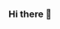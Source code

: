 ### Hi there 👋

<!--
**Codzure/Codzure** is a ✨ _special_ ✨ repository because its `README.md` (this file) appears on your GitHub profile.

Here are some ideas to get you started:

- 🔭 I’m currently working on a number of Projects both on iOS using Swift and Android using Kotlin
- 🌱 I’m currently learning Swift for iOS developement
- 👯 I’m looking to collaborate on Kotlin based projects
- 🤔 I’m looking for help with open source projects for contribution
- 💬 Ask me about Android development using Kotlin.
- ⚡ Fun fact: I am self driven.


![Anurag's GitHub stats](https://github-readme-stats.vercel.app/api?username=Codzure&count_private=true&show_icons=true&theme=radical)


[![Top Langs](https://github-readme-stats.vercel.app/api/top-langs/?username=Codzure&layout=compact)](https://github.com/anuraghazra/github-readme-stats)


